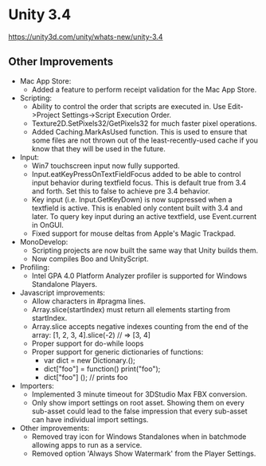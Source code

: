 # Unity 3.4

https://unity3d.com/unity/whats-new/unity-3.4

## Other Improvements



*   Mac App Store:
    *   Added a feature to perform receipt validation for the Mac App Store.
*   Scripting:
    *   Ability to control the order that scripts are executed in. Use Edit->Project Settings->Script Execution Order.
    *   Texture2D.SetPixels32/GetPixels32 for much faster pixel operations.
    *   Added Caching.MarkAsUsed function. This is used to ensure that some files are not thrown out of the least-recently-used cache if you know that they will be used in the future.
*   Input:
    *   Win7 touchscreen input now fully supported.
    *   Input.eatKeyPressOnTextFieldFocus added to be able to control input behavior during textfield focus. This is default true from 3.4 and forth. Set this to false to achieve pre 3.4 behavior.
    *   Key input (i.e. Input.GetKeyDown) is now suppressed when a textfield is active. This is enabled only content built with 3.4 and later. To query key input during an active textfield, use Event.current in OnGUI.
    *   Fixed support for mouse deltas from Apple's Magic Trackpad.
*   MonoDevelop:
    *   Scripting projects are now built the same way that Unity builds them.
    *   Now compiles Boo and UnityScript.
*   Profiling:
    *   Intel GPA 4.0 Platform Analyzer profiler is supported for Windows Standalone Players.
*   Javascript improvements:
    *   Allow characters in #pragma lines.
    *   Array.slice(startIndex) must return all elements starting from startIndex.
    *   Array.slice accepts negative indexes counting from the end of the array: \[1, 2, 3, 4\].slice(-2) // => \[3, 4\]
    *   Proper support for do-while loops
    *   Proper support for generic dictionaries of functions:
        *   var dict = new Dictionary.();
        *   dict\["foo"\] = function() print("foo");
        *   dict\["foo"\] (); // prints foo
*   Importers:
    *   Implemented 3 minute timeout for 3DStudio Max FBX conversion.
    *   Only show import settings on root asset. Showing them on every sub-asset could lead to the false impression that every sub-asset can have individual import settings.
*   Other improvements:
    *   Removed tray icon for Windows Standalones when in batchmode allowing apps to run as a service.
    *   Removed option 'Always Show Watermark' from the Player Settings.